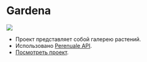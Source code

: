 # <h1>Gardena</h1>

<a href="https://github.com/itsannaw/gardena/actions"><img src="https://github.com/itsannaw/gardena/actions/workflows/cicd.yml/badge.svg" /></a>

* Проект представляет собой галерею растений.
* Использовано [Perenuale API](https://perenual.com/).
* [Посмотреть проект](https://gardena-plant.vercel.app/).

